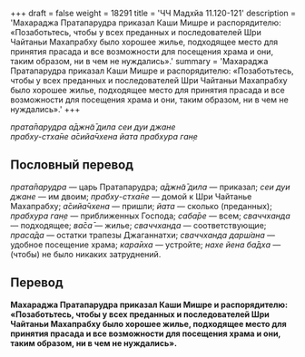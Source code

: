 +++
draft = false
weight = 18291
title = 'ЧЧ Мадхйа 11.120-121'
description = 'Махараджа Пратапарудра приказал Каши Мишре и распорядителю: «Позаботьтесь, чтобы у всех преданных и последователей Шри Чайтаньи Махапрабху было хорошее жилье, подходящее место для принятия прасада и все возможности для посещения храма и они, таким образом, ни в чем не нуждались».'
summary = 'Махараджа Пратапарудра приказал Каши Мишре и распорядителю: «Позаботьтесь, чтобы у всех преданных и последователей Шри Чайтаньи Махапрабху было хорошее жилье, подходящее место для принятия прасада и все возможности для посещения храма и они, таким образом, ни в чем не нуждались».'
+++

_прата̄парудра а̄джн̃а̄ дила сеи дуи джане  
прабху-стха̄не а̄сийа̄чхена йата прабхура ган̣е_

## Пословный перевод

_прата̄парудра_ — царь Пратапарудра; _а̄джн̃а̄_ _дила_ — приказал; _сеи_ _дуи_ _джане_ — им двоим; _прабху_\-_стха̄не_ — домой к Шри Чайтанье Махапрабху; _а̄сийа̄чхена_ — пришли; _йата_ — сколько (преданных); _прабхура_ _ган̣е_ — приближенных Господа; _саба̄ре_ — всем; _сваччханда_ — подходящее; _ва̄са̄_ — жилье; _сваччханда_ — соответствующие; _праса̄да_ — остатки трапезы Джаганнатхи; _сваччханда_ _дарш́ана_ — удобное посещение храма; _кара̄иха_ — устройте; _нахе_ _йена_ _ба̄дха_ — (чтобы) не было никаких затруднений.

## Перевод

**Махараджа Пратапарудра приказал Каши Мишре и распорядителю: «Позаботьтесь, чтобы у всех преданных и последователей Шри Чайтаньи Махапрабху было хорошее жилье, подходящее место для принятия прасада и все возможности для посещения храма и они, таким образом, ни в чем не нуждались».**

